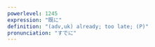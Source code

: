 ```yaml
---
powerlevel: 1245
expression: "既に"
definition: "(adv,uk) already; too late; (P)"
pronunciation: "すでに"
---
```

